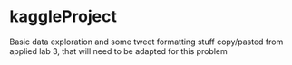 # kaggleProject

Basic data exploration and some tweet formatting stuff copy/pasted from applied lab 3, that will need to be adapted for this problem
